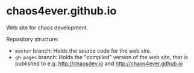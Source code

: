 # chaos4ever.github.io
Web site for chaos development.

Repository structure:

- `master` branch: Holds the source code for the web site.
- `gh-pages` branch: Holds the "compiled" version of the web site, that is published to e.g. http://chaosdev.io and http://chaos4ever.github.io
